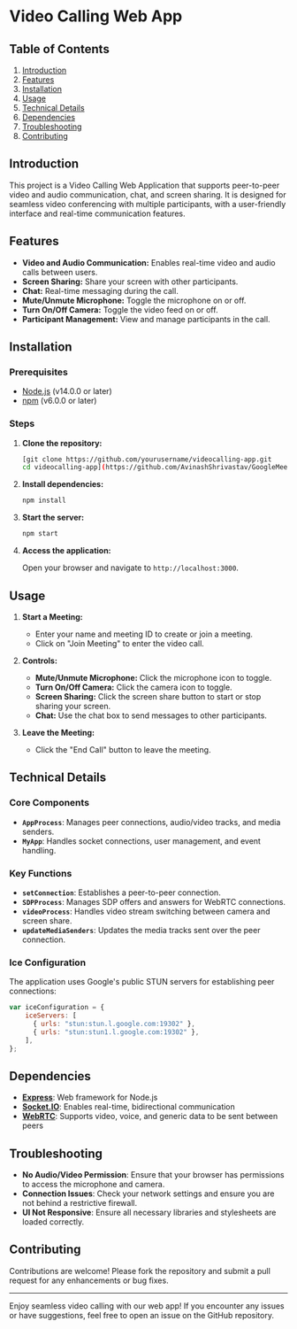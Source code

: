# Video Calling Web App

## Table of Contents
1. [Introduction](#introduction)
2. [Features](#features)
3. [Installation](#installation)
4. [Usage](#usage)
5. [Technical Details](#technical-details)
6. [Dependencies](#dependencies)
7. [Troubleshooting](#troubleshooting)
8. [Contributing](#contributing)

## Introduction

This project is a Video Calling Web Application that supports peer-to-peer video and audio communication, chat, and screen sharing. It is designed for seamless video conferencing with multiple participants, with a user-friendly interface and real-time communication features.

## Features

- **Video and Audio Communication:** Enables real-time video and audio calls between users.
- **Screen Sharing:** Share your screen with other participants.
- **Chat:** Real-time messaging during the call.
- **Mute/Unmute Microphone:** Toggle the microphone on or off.
- **Turn On/Off Camera:** Toggle the video feed on or off.
- **Participant Management:** View and manage participants in the call.

## Installation

### Prerequisites

- [Node.js](https://nodejs.org/) (v14.0.0 or later)
- [npm](https://www.npmjs.com/) (v6.0.0 or later)

### Steps

1. **Clone the repository:**

   ```bash
   [git clone https://github.com/yourusername/videocalling-app.git
   cd videocalling-app](https://github.com/AvinashShrivastav/GoogleMeet.git)
   ```

2. **Install dependencies:**

   ```bash
   npm install
   ```

3. **Start the server:**

   ```bash
   npm start
   ```

4. **Access the application:**

   Open your browser and navigate to `http://localhost:3000`.

## Usage

1. **Start a Meeting:**
   - Enter your name and meeting ID to create or join a meeting.
   - Click on "Join Meeting" to enter the video call.

2. **Controls:**
   - **Mute/Unmute Microphone:** Click the microphone icon to toggle.
   - **Turn On/Off Camera:** Click the camera icon to toggle.
   - **Screen Sharing:** Click the screen share button to start or stop sharing your screen.
   - **Chat:** Use the chat box to send messages to other participants.

3. **Leave the Meeting:**
   - Click the "End Call" button to leave the meeting.

## Technical Details

### Core Components

- **`AppProcess`**: Manages peer connections, audio/video tracks, and media senders.
- **`MyApp`**: Handles socket connections, user management, and event handling.

### Key Functions

- **`setConnection`**: Establishes a peer-to-peer connection.
- **`SDPProcess`**: Manages SDP offers and answers for WebRTC connections.
- **`videoProcess`**: Handles video stream switching between camera and screen share.
- **`updateMediaSenders`**: Updates the media tracks sent over the peer connection.

### Ice Configuration

The application uses Google's public STUN servers for establishing peer connections:
```js
var iceConfiguration = {
    iceServers: [
      { urls: "stun:stun.l.google.com:19302" },
      { urls: "stun:stun1.l.google.com:19302" },
    ],
};
```

## Dependencies

- **[Express](https://expressjs.com/)**: Web framework for Node.js
- **[Socket.IO](https://socket.io/)**: Enables real-time, bidirectional communication
- **[WebRTC](https://webrtc.org/)**: Supports video, voice, and generic data to be sent between peers

## Troubleshooting

- **No Audio/Video Permission**: Ensure that your browser has permissions to access the microphone and camera.
- **Connection Issues**: Check your network settings and ensure you are not behind a restrictive firewall.
- **UI Not Responsive**: Ensure all necessary libraries and stylesheets are loaded correctly.

## Contributing

Contributions are welcome! Please fork the repository and submit a pull request for any enhancements or bug fixes.

---

Enjoy seamless video calling with our web app! If you encounter any issues or have suggestions, feel free to open an issue on the GitHub repository.
